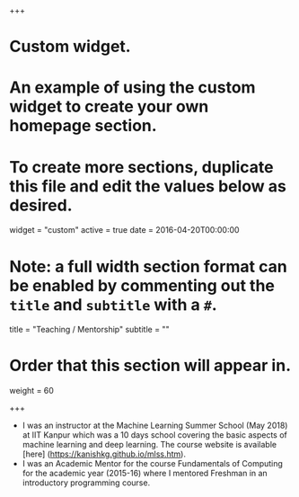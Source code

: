 +++
# Custom widget.
# An example of using the custom widget to create your own homepage section.
# To create more sections, duplicate this file and edit the values below as desired.
widget = "custom"
active = true
date = 2016-04-20T00:00:00

# Note: a full width section format can be enabled by commenting out the `title` and `subtitle` with a `#`.
title = "Teaching / Mentorship"
subtitle = ""

# Order that this section will appear in.
weight = 60

+++

- I was an instructor at the Machine Learning Summer School (May 2018) at IIT Kanpur which was a 10 days school covering the basic aspects of machine learning and deep learning. The course website is available [here] (https://kanishkg.github.io/mlss.htm).
- I was an Academic Mentor for the course Fundamentals of Computing for the academic year (2015-16) where I mentored Freshman in an introductory programming course.
